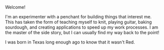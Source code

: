 Welcome!

I'm an experimenter with a penchant for building things that interest me. This has taken the form of teaching myself to knit, playing guitar, baking sourdough, and creating applications to speed up my work processes. I am the master of the side story, but I can usually find my way back to the point!

I was born in Texas long enough ago to know that it wasn't Red.
